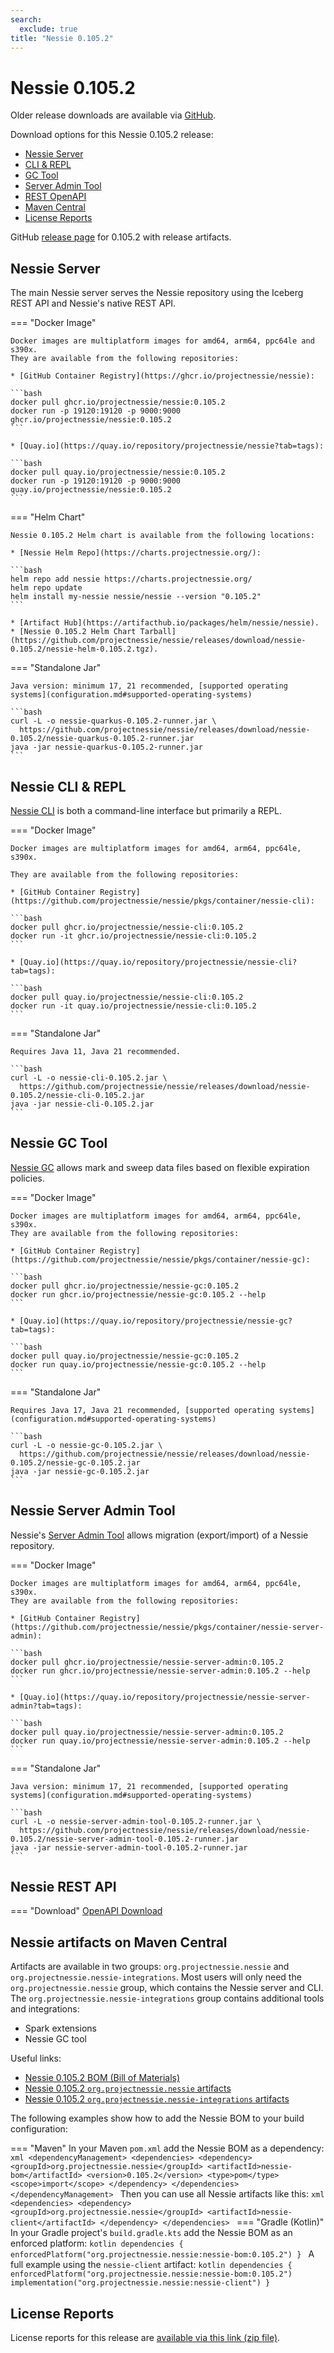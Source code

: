 ```yaml
---
search:
  exclude: true
title: "Nessie 0.105.2"
---
```


# Nessie 0.105.2

Older release downloads are available via [GitHub](https://github.com/projectnessie/nessie/releases).

Download options for this Nessie 0.105.2 release:

* [Nessie Server](#nessie-server)
* [CLI & REPL](#nessie-cli--repl)
* [GC Tool](#nessie-gc-tool)
* [Server Admin Tool](#nessie-server-admin-tool)
* [REST OpenAPI](#nessie-rest-api)
* [Maven Central](#nessie-artifacts-on-maven-central)
* [License Reports](#license-reports)

GitHub [release page](https://github.com/projectnessie/nessie/releases/tag/nessie-0.105.2) for 0.105.2 with release artifacts.

## Nessie Server

The main Nessie server serves the Nessie repository using the Iceberg REST API and Nessie's native REST API.

=== "Docker Image"

    Docker images are multiplatform images for amd64, arm64, ppc64le and s390x.
    They are available from the following repositories:

    * [GitHub Container Registry](https://ghcr.io/projectnessie/nessie):

    ```bash
    docker pull ghcr.io/projectnessie/nessie:0.105.2
    docker run -p 19120:19120 -p 9000:9000 ghcr.io/projectnessie/nessie:0.105.2
    ```

    * [Quay.io](https://quay.io/repository/projectnessie/nessie?tab=tags):

    ```bash
    docker pull quay.io/projectnessie/nessie:0.105.2
    docker run -p 19120:19120 -p 9000:9000 quay.io/projectnessie/nessie:0.105.2
    ```

=== "Helm Chart"

    Nessie 0.105.2 Helm chart is available from the following locations:

    * [Nessie Helm Repo](https://charts.projectnessie.org/):

    ```bash
    helm repo add nessie https://charts.projectnessie.org/
    helm repo update
    helm install my-nessie nessie/nessie --version "0.105.2"
    ```

    * [Artifact Hub](https://artifacthub.io/packages/helm/nessie/nessie).
    * [Nessie 0.105.2 Helm Chart Tarball](https://github.com/projectnessie/nessie/releases/download/nessie-0.105.2/nessie-helm-0.105.2.tgz).

=== "Standalone Jar"

    Java version: minimum 17, 21 recommended, [supported operating systems](configuration.md#supported-operating-systems)

    ```bash
    curl -L -o nessie-quarkus-0.105.2-runner.jar \
      https://github.com/projectnessie/nessie/releases/download/nessie-0.105.2/nessie-quarkus-0.105.2-runner.jar
    java -jar nessie-quarkus-0.105.2-runner.jar
    ```

## Nessie CLI & REPL

[Nessie CLI](cli.md) is both a command-line interface but primarily a REPL.

=== "Docker Image"

    Docker images are multiplatform images for amd64, arm64, ppc64le, s390x.

    They are available from the following repositories:

    * [GitHub Container Registry](https://github.com/projectnessie/nessie/pkgs/container/nessie-cli):

    ```bash
    docker pull ghcr.io/projectnessie/nessie-cli:0.105.2
    docker run -it ghcr.io/projectnessie/nessie-cli:0.105.2 
    ```

    * [Quay.io](https://quay.io/repository/projectnessie/nessie-cli?tab=tags):

    ```bash
    docker pull quay.io/projectnessie/nessie-cli:0.105.2
    docker run -it quay.io/projectnessie/nessie-cli:0.105.2
    ```

=== "Standalone Jar"

    Requires Java 11, Java 21 recommended.

    ```bash
    curl -L -o nessie-cli-0.105.2.jar \
      https://github.com/projectnessie/nessie/releases/download/nessie-0.105.2/nessie-cli-0.105.2.jar
    java -jar nessie-cli-0.105.2.jar
    ```

## Nessie GC Tool

[Nessie GC](gc.md) allows mark and sweep data files based on flexible expiration policies.

=== "Docker Image"

    Docker images are multiplatform images for amd64, arm64, ppc64le, s390x.
    They are available from the following repositories:

    * [GitHub Container Registry](https://github.com/projectnessie/nessie/pkgs/container/nessie-gc):

    ```bash
    docker pull ghcr.io/projectnessie/nessie-gc:0.105.2
    docker run ghcr.io/projectnessie/nessie-gc:0.105.2 --help
    ```

    * [Quay.io](https://quay.io/repository/projectnessie/nessie-gc?tab=tags):

    ```bash
    docker pull quay.io/projectnessie/nessie-gc:0.105.2
    docker run quay.io/projectnessie/nessie-gc:0.105.2 --help
    ```

=== "Standalone Jar"

    Requires Java 17, Java 21 recommended, [supported operating systems](configuration.md#supported-operating-systems)

    ```bash
    curl -L -o nessie-gc-0.105.2.jar \
      https://github.com/projectnessie/nessie/releases/download/nessie-0.105.2/nessie-gc-0.105.2.jar
    java -jar nessie-gc-0.105.2.jar
    ```

## Nessie Server Admin Tool

Nessie's [Server Admin Tool](export_import.md) allows migration (export/import) of a
Nessie repository.

=== "Docker Image"

    Docker images are multiplatform images for amd64, arm64, ppc64le, s390x.
    They are available from the following repositories:

    * [GitHub Container Registry](https://github.com/projectnessie/nessie/pkgs/container/nessie-server-admin):

    ```bash
    docker pull ghcr.io/projectnessie/nessie-server-admin:0.105.2
    docker run ghcr.io/projectnessie/nessie-server-admin:0.105.2 --help
    ```

    * [Quay.io](https://quay.io/repository/projectnessie/nessie-server-admin?tab=tags):

    ```bash
    docker pull quay.io/projectnessie/nessie-server-admin:0.105.2
    docker run quay.io/projectnessie/nessie-server-admin:0.105.2 --help
    ```

=== "Standalone Jar"

    Java version: minimum 17, 21 recommended, [supported operating systems](configuration.md#supported-operating-systems)

    ```bash
    curl -L -o nessie-server-admin-tool-0.105.2-runner.jar \
      https://github.com/projectnessie/nessie/releases/download/nessie-0.105.2/nessie-server-admin-tool-0.105.2-runner.jar
    java -jar nessie-server-admin-tool-0.105.2-runner.jar
    ```

## Nessie REST API

=== "Download"
    [OpenAPI Download](https://github.com/projectnessie/nessie/releases/download/nessie-0.105.2/nessie-openapi-0.105.2.yaml)

## Nessie artifacts on Maven Central

Artifacts are available in two groups: `org.projectnessie.nessie` and
`org.projectnessie.nessie-integrations`. Most users will only need the `org.projectnessie.nessie`
group, which contains the Nessie server and CLI. The `org.projectnessie.nessie-integrations` group
contains additional tools and integrations:

* Spark extensions
* Nessie GC tool

Useful links:

* [Nessie 0.105.2 BOM (Bill of Materials)](https://search.maven.org/artifact/org.projectnessie.nessie/nessie-bom/0.105.2/pom)
* [Nessie 0.105.2 `org.projectnessie.nessie` artifacts](https://search.maven.org/search?q=g:org.projectnessie.nessie%20v:0.105.2)
* [Nessie 0.105.2 `org.projectnessie.nessie-integrations` artifacts](https://search.maven.org/search?q=g:org.projectnessie.nessie-integrations%20v:0.105.2)

The following examples show how to add the Nessie BOM to your build configuration:

=== "Maven"
    In your Maven `pom.xml` add the Nessie BOM as a dependency:
    ```xml
    <dependencyManagement>
      <dependencies>
        <dependency>
          <groupId>org.projectnessie.nessie</groupId>
          <artifactId>nessie-bom</artifactId>
          <version>0.105.2</version>
          <type>pom</type>
          <scope>import</scope>
        </dependency>
      </dependencies>
    </dependencyManagement>
    ```
    Then you can use all Nessie artifacts like this:
    ```xml
    <dependencies>
      <dependency>
        <groupId>org.projectnessie.nessie</groupId>
        <artifactId>nessie-client</artifactId>
      </dependency>
    </dependencies>
    ```
=== "Gradle (Kotlin)"
    In your Gradle project's `build.gradle.kts` add the Nessie BOM as an enforced platform:
    ```kotlin
    dependencies {
      enforcedPlatform("org.projectnessie.nessie:nessie-bom:0.105.2")
    }
    ```
    A full example using the `nessie-client` artifact:
    ```kotlin
    dependencies {
      enforcedPlatform("org.projectnessie.nessie:nessie-bom:0.105.2")
      implementation("org.projectnessie.nessie:nessie-client")
    }
    ```

## License Reports

License reports for this release are [available via this link (zip file)](https://github.com/projectnessie/nessie/releases/download/nessie-0.105.2/nessie-aggregated-license-report-0.105.2.zip).
